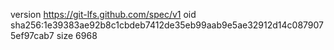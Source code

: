 version https://git-lfs.github.com/spec/v1
oid sha256:1e39383ae92b8c1cbdeb7412de35eb99aab9e5ae32912d14c0879075ef97cab7
size 6968
